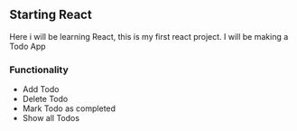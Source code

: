 ## Starting React
Here i will be learning React, this is my first react project.
I will be making a Todo App

### Functionality
- Add Todo
- Delete Todo
- Mark Todo as completed
- Show all Todos
